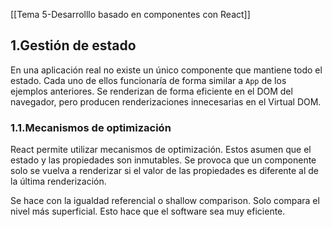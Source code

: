 [[Tema 5-Desarrolllo basado en componentes con React]]

## 1.Gestión de estado
En una aplicación real no existe un único componente que mantiene todo el estado. Cada uno de ellos funcionaría de forma similar a `App` de los ejemplos anteriores. Se renderizan de forma eficiente en el DOM del navegador, pero producen renderizaciones innecesarias en el Virtual DOM.

### 1.1.Mecanismos de optimización
React permite utilizar mecanismos de optimización. Estos asumen que el estado y las propiedades son inmutables. Se provoca que un componente solo se vuelva a renderizar si el valor de las propiedades es diferente al de la última renderización.

Se hace con la igualdad referencial o shallow comparison. Solo compara el nivel más superficial. Esto hace que el software sea muy eficiente.
